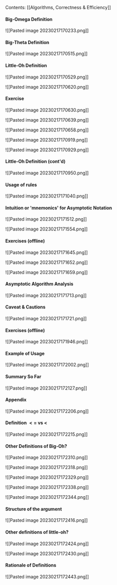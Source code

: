 Contents:
[[Algorithms, Correctness & Efficiency]]

#### Big-Omega Definition
![[Pasted image 20230217170233.png]]

#### Big-Theta Definition
![[Pasted image 20230217170515.png]]

#### Little-Oh Definition
![[Pasted image 20230217170529.png]]

![[Pasted image 20230217170620.png]]



#### Exercise
![[Pasted image 20230217170630.png]]

![[Pasted image 20230217170639.png]]

![[Pasted image 20230217170658.png]]

![[Pasted image 20230217170919.png]]

![[Pasted image 20230217170929.png]]

#### Little-Oh Definition (cont'd)
![[Pasted image 20230217170950.png]]

#### Usage of rules
![[Pasted image 20230217171040.png]]

#### Intuition or 'mnemonics' for Asymptotic Notation
![[Pasted image 20230217171512.png]]

![[Pasted image 20230217171554.png]]

#### Exercises (offline)
![[Pasted image 20230217171645.png]]

![[Pasted image 20230217171652.png]]

![[Pasted image 20230217171659.png]]


#### Asymptotic Algorithm Analysis
![[Pasted image 20230217171713.png]]

#### Caveat & Cautions
![[Pasted image 20230217171721.png]]

#### Exercises (offline)
![[Pasted image 20230217171946.png]]

#### Example of Usage
![[Pasted image 20230217172002.png]]

#### Summary So Far
![[Pasted image 20230217172127.png]]

#### Appendix
![[Pasted image 20230217172206.png]]

#### Definition $<=$ vs $<$
![[Pasted image 20230217172215.png]]

#### Other Definitions of Big-Oh?
![[Pasted image 20230217172310.png]]

![[Pasted image 20230217172318.png]]

![[Pasted image 20230217172329.png]]

![[Pasted image 20230217172338.png]]

![[Pasted image 20230217172344.png]]

#### Structure of the argument
![[Pasted image 20230217172416.png]]

#### Other definitions of little-oh?
![[Pasted image 20230217172424.png]]

![[Pasted image 20230217172430.png]]

#### Rationale of Definitions
![[Pasted image 20230217172443.png]]



